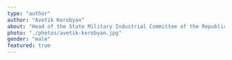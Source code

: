 ```yaml
---
type: "author"
author: "Avetik Kerobyan"
about: "Head of the State Military Industrial Committee of the Republic of Armenia"
photo: "./photos/avetik-kerobyan.jpg"
gender: "male"
featured: true
---
```

